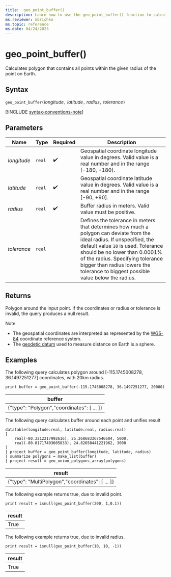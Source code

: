 ```yaml
---
title:  geo_point_buffer()
description: Learn how to use the geo_point_buffer() function to calculate point buffer
ms.reviewer: mbrichko
ms.topic: reference
ms.date: 04/24/2023
---
```

# geo_point_buffer()

Calculates polygon that contains all points within the given radius of the point on Earth.

## Syntax

`geo_point_buffer(`*longitude*`,` *latitude*`,` *radius*`,` *tolerance*`)`

[!INCLUDE [syntax-conventions-note](../includes/syntax-conventions-note.md)]

## Parameters

|Name|Type|Required|Description|
|--|--|--|--|
| *longitude* | `real` |  :heavy_check_mark: | Geospatial coordinate longitude value in degrees. Valid value is a real number and in the range [-180, +180].|
| *latitude* | `real` |  :heavy_check_mark: | Geospatial coordinate latitude value in degrees. Valid value is a real number and in the range [-90, +90].|
| *radius* | `real` |  :heavy_check_mark: | Buffer radius in meters. Valid value must be positive.|
| *tolerance* | `real` || Defines the tolerance in meters that determines how much a polygon can deviate from the ideal radius. If unspecified, the default value `10` is used. Tolerance should be no lower than 0.0001% of the radius. Specifying tolerance bigger than radius lowers the tolerance to biggest possible value below the radius.|

## Returns

Polygon around the input point. If the coordinates or radius or tolerance is invalid, the query produces a null result.

> [!NOTE]
>
>* The geospatial coordinates are interpreted as represented by the [WGS-84](https://earth-info.nga.mil/index.php?dir=wgs84&action=wgs84) coordinate reference system.
>* The [geodetic datum](https://en.wikipedia.org/wiki/Geodetic_datum) used to measure distance on Earth is a sphere.

## Examples

The following query calculates polygon around [-115.1745008278, 36.1497251277] coordinates, with 20km radius.

```kusto
print buffer = geo_point_buffer(-115.1745008278, 36.1497251277, 20000)
```

|buffer|
|---|
|{"type": "Polygon","coordinates": [ ... ]}|

The following query calculates buffer around each point and unifies result

```kusto
datatable(longitude:real, latitude:real, radius:real)
[
    real(-80.3212217992616), 25.268683367546604, 5000,
    real(-80.81717403605833), 24.82658441221962, 3000
]
| project buffer = geo_point_buffer(longitude, latitude, radius)
| summarize polygons = make_list(buffer)
| project result = geo_union_polygons_array(polygons)
```

|result|
|---|
|{"type": "MultiPolygon","coordinates": [ ... ]}|

The following example returns true, due to invalid point.

```kusto
print result = isnull(geo_point_buffer(200, 1,0.1))
```

|result|
|---|
|True|

The following example returns true, due to invalid radius.

```kusto
print result = isnull(geo_point_buffer(10, 10, -1))
```

|result|
|---|
|True|
